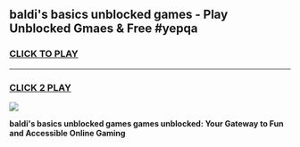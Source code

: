
## baldi's basics unblocked games - Play Unblocked Gmaes & Free #yepqa
<h3>
<a href="https://premium.freeplayer.one?title=baldi's_basics_unblocked_games&ref=01M">CLICK TO PLAY</a></h3>
<hr>

<h3>
<a href="https://premium.freeplayer.one?title=baldi's_basics_unblocked_games&ref=01M">CLICK 2 PLAY</a>
  
</h3>

<a href="https://premium.freeplayer.one?title=baldi's_basics_unblocked_games&ref=01M"><img src="https://clearcache.store/games.png"></a>


**baldi's basics unblocked games games unblocked: Your Gateway to Fun and Accessible Online Gaming**
